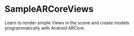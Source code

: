 # SampleARCoreViews
Learn to render simple Views in the scene and create models programmatically with Android ARCore.
